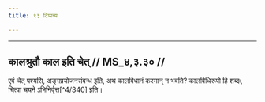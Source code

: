 ```yaml
---
title: ९३ टिप्पन्यः

---
```


[^4/337]: Tait.S. 5.6.3.4

[^4/338]: E2: 5,79; E6: 2,48

[^4/339]: Tait.S. 5.6.3.4

____________________________________________


## कालश्रुतौ काल इति चेत् // MS_४,३.३० //

एवं चेत् पश्यसि, अङ्गप्रयोजनसंबन्ध इति, अथ कालविधानं कस्मान् न भवति? कालविधिरूपो हि शब्दः, चित्वा चयने ऽभिनिर्वृत्त[^4/340] इति।
